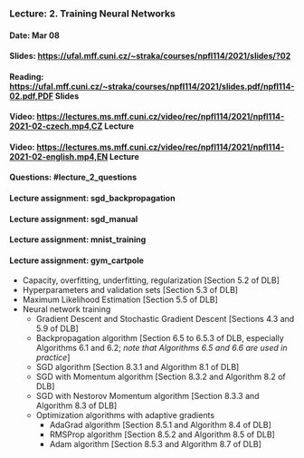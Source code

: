 ### Lecture: 2. Training Neural Networks
#### Date: Mar 08
#### Slides: https://ufal.mff.cuni.cz/~straka/courses/npfl114/2021/slides/?02
#### Reading: https://ufal.mff.cuni.cz/~straka/courses/npfl114/2021/slides.pdf/npfl114-02.pdf,PDF Slides
#### Video: https://lectures.ms.mff.cuni.cz/video/rec/npfl114/2021/npfl114-2021-02-czech.mp4,CZ Lecture
#### Video: https://lectures.ms.mff.cuni.cz/video/rec/npfl114/2021/npfl114-2021-02-english.mp4,EN Lecture
#### Questions: #lecture_2_questions
#### Lecture assignment: sgd_backpropagation
#### Lecture assignment: sgd_manual
#### Lecture assignment: mnist_training
#### Lecture assignment: gym_cartpole

- Capacity, overfitting, underfitting, regularization [Section 5.2 of DLB]
- Hyperparameters and validation sets [Section 5.3 of DLB]
- Maximum Likelihood Estimation [Section 5.5 of DLB]
- Neural network training
  - Gradient Descent and Stochastic Gradient Descent [Sections 4.3 and 5.9 of DLB]
  - Backpropagation algorithm [Section 6.5 to 6.5.3 of DLB, especially Algorithms 6.1 and 6.2; *note that Algorithms 6.5 and 6.6 are used in practice*]
  - SGD algorithm [Section 8.3.1 and Algorithm 8.1 of DLB]
  - SGD with Momentum algorithm [Section 8.3.2 and Algorithm 8.2 of DLB]
  - SGD with Nestorov Momentum algorithm [Section 8.3.3 and Algorithm 8.3 of DLB]
  - Optimization algorithms with adaptive gradients
    - AdaGrad algorithm [Section 8.5.1 and Algorithm 8.4 of DLB]
    - RMSProp algorithm [Section 8.5.2 and Algorithm 8.5 of DLB]
    - Adam algorithm [Section 8.5.3 and Algorithm 8.7 of DLB]

